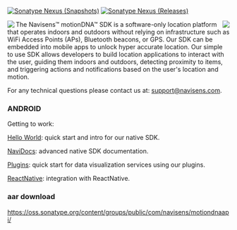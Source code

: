 [![Sonatype Nexus (Snapshots)](https://img.shields.io/nexus/s/https/oss.sonatype.org/com.navisens/motiondnaapi.svg?style=plastic)](https://oss.sonatype.org/content/groups/public/com/navisens/motiondnaapi/)
[![Sonatype Nexus (Releases)](https://img.shields.io/nexus/r/https/oss.sonatype.org/com.navisens/motiondnaapi.svg?style=plastic)](https://oss.sonatype.org/content/repositories/releases/com/navisens/motiondnaapi/)

<img align="left"  src="https://miro.medium.com/fit/c/240/240/1*w3dfg7v3CuRXchzrjwqOOw.png">
<img align="right" src="https://camo.githubusercontent.com/b39d4ce762b8b1de914b2c8e338f9ad95ad1cf20/68747470733a2f2f7777772e6e61766973656e732e636f6d2f696d672f686f772d646f65732d69742d776f726b2d6d6f62696c652e676966">

The Navisens™ motionDNA™ SDK is a software-only location platform that operates indoors and outdoors without relying on infrastructure such as WiFi Access Points (APs), Bluetooth beacons, or GPS. Our SDK can be embedded into mobile apps to unlock hyper accurate location. Our simple to use SDK allows developers to build location applications to interact with the user, guiding them indoors and outdoors, detecting proximity to items, and triggering actions and notifications based on the user's location and motion. 

For any technical questions please contact us at: support@navisens.com.


### ANDROID

Getting to work:

[Hello World](https://github.com/navisens/android-app-helloworld): quick start and intro for our native SDK.

[NaviDocs](https://github.com/navisens/NaviDocs/blob/master/API.Android.md): advanced native SDK documentation.

[Plugins](https://github.com/navisens/Android-Plugin): quick start for data visualization services using our plugins.

[ReactNative](https://github.com/navisens/react-native-helloworld): integration with ReactNative.


### aar download

https://oss.sonatype.org/content/groups/public/com/navisens/motiondnaapi/


